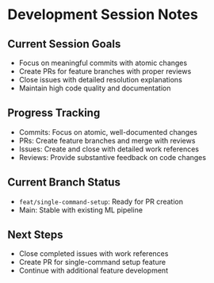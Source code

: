 # Development Session Notes

## Current Session Goals
- Focus on meaningful commits with atomic changes
- Create PRs for feature branches with proper reviews
- Close issues with detailed resolution explanations
- Maintain high code quality and documentation

## Progress Tracking
- Commits: Focus on atomic, well-documented changes
- PRs: Create feature branches and merge with reviews
- Issues: Create and close with detailed work references
- Reviews: Provide substantive feedback on code changes

## Current Branch Status
- `feat/single-command-setup`: Ready for PR creation
- Main: Stable with existing ML pipeline

## Next Steps
- Close completed issues with work references
- Create PR for single-command setup feature
- Continue with additional feature development